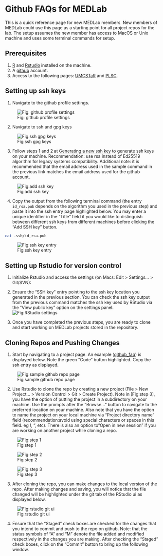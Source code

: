 
# Github FAQs for MEDLab

This is a quick reference page for new MEDLab members. New members of
MEDLab could use this page as a starting point for all project repos for
the lab. The setup assumes the new member has access to MacOS or Unix
machine and uses some terminal commands for setup.

## Prerequisites

1)  [R](https://www.r-project.org) and [Rstudio](https://posit.co)
    installed on the machine.
2)  A [github](https://github.com) account.
3)  Access to the following pages: [UMCSTaR](https://github.com/UMCSTaR)
    and [PLSC](https://github.com/PLSC).

## Setting up ssh keys

1)  Navigate to the github profile settings.

<figure>
<img src="images/github_profile_settings.png"
alt="Fig: github profile settings" />
<figcaption aria-hidden="true">Fig: github profile settings</figcaption>
</figure>

2)  Navigate to ssh and gpg keys

<figure>
<img src="images/ssh_gpg_keys.png" alt="Fig:ssh gpg keys" />
<figcaption aria-hidden="true">Fig:ssh gpg keys</figcaption>
</figure>

3)  Follow steps 1 and 2 at [Generating a new ssh
    key](https://docs.github.com/en/authentication/connecting-to-github-with-ssh/generating-a-new-ssh-key-and-adding-it-to-the-ssh-agent#generating-a-new-ssh-key)
    to generate ssh keys on your machine. Recommendation: use rsa
    instead of Ed25519 algorithm for legacy systems compatibility.
    Additional note: it is recommended that the email address used in
    the sample command in the previous link matches the email address
    used for the github account.

<figure>
<img src="images/adding_ssh_key.png" alt="Fig:add ssh key" />
<figcaption aria-hidden="true">Fig:add ssh key</figcaption>
</figure>

4)  Copy the output from the following terminal command (the entry
    `id_rsa.pub` depends on the algorithm you used in the previous step)
    and paste it into the ssh entry page highlighted below. You may
    enter a unique identifier in the “Title” field if you would like to
    distinguish between different ssh keys from different machines
    before clicking the “Add SSH key” button.

``` bash
cat .ssh/id_rsa.pub
```

<figure>
<img src="images/ssh_key_entry.png" alt="Fig:ssh key entry" />
<figcaption aria-hidden="true">Fig:ssh key entry</figcaption>
</figure>

## Setting up Rstudio for version control

1)  Initialize Rstudio and access the settings (on Macs: Edit \>
    Settings… \> Git/SVN):

2)  Ensure the “SSH key” entry pointing to the ssh key location you
    generated in the previous section. You can check the ssh key output
    from the previous command matches the ssh key used by RStudio via
    the “View public key” option on the settings panel. ![Fig:RStudio
    settings](images/rstudio_settings.png)

3)  Once you have completed the previous steps, you are ready to clone
    and start working on MEDLab projects stored in the repository.

## Cloning Repos and Pushing Changes

1)  Start by navigating to a project page. An example
    ([github_faq](https://github.com/UMCSTaR/github_faq)) is displayed
    below. Note the green “Code” button highlighted. Copy the ssh entry
    as displayed.

<figure>
<img src="images/sample_github_repo.png"
alt="Fig:sample github repo page" />
<figcaption aria-hidden="true">Fig:sample github repo page</figcaption>
</figure>

2)  Use Rstudio to clone the repo by creating a new project (File \> New
    Project… \> Version Control \> Git \> Create Project). Note in
    \[Fig:step 3\], you have the option of putting the project in a
    subdirectory on your machine. Use the prompts after the “Browse…”
    button to navigate to the preferred location on your machine. Also
    note that you have the option to name the project on your local
    machine via “Project directory name” field (recommendation:avoid
    using special characters or spaces in this field. eg !, “, etc).
    There is also an option to”Open in new session” if you are working
    on another project while cloning a repo.

<figure>
<img src="images/new_proj_wizard1.png" alt="Fig:step 1" />
<figcaption aria-hidden="true">Fig:step 1</figcaption>
</figure>

<figure>
<img src="images/new_proj_wizard2.png" alt="Fig:step 2" />
<figcaption aria-hidden="true">Fig:step 2</figcaption>
</figure>

<figure>
<img src="images/new_proj_wizard3.png" alt="Fig:step 3" />
<figcaption aria-hidden="true">Fig:step 3</figcaption>
</figure>

3)  After cloning the repo, you can make changes to the local version of
    the repo. After making changes and saving, you will notice that the
    file changed will be highlighted under the git tab of the RStudio ui
    as displayed below.

<figure>
<img src="images/rstudio_git_ui.png" alt="Fig:rstudio git ui" />
<figcaption aria-hidden="true">Fig:rstudio git ui</figcaption>
</figure>

4)  Ensure that the “Staged” check boxes are checked for the changes
    that you intend to commit and push to the repo on github. Note: that
    the status symbols of “A” and “M” denote the file added and modified
    respectively in the changes you are making. After checking the
    “Staged” check boxes, click on the “Commit” button to bring up the
    following window.
